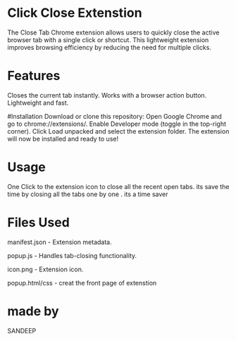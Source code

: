 # Click Close Extenstion
The Close Tab Chrome extension allows users to quickly close the active browser tab with a single click or shortcut. This lightweight extension improves browsing efficiency by reducing the need for multiple clicks.

# Features
Closes the current tab instantly.
Works with a browser action button.
Lightweight and fast.

#Installation
Download or clone this repository:
Open Google Chrome and go to chrome://extensions/.
Enable Developer mode (toggle in the top-right corner).
Click Load unpacked and select the extension folder.
The extension will now be installed and ready to use!

# Usage

One Click to the extension icon to close all the recent open tabs.
its save the time by closing all the tabs one by one .
its a time saver

# Files Used

manifest.json - Extension metadata.

popup.js - Handles tab-closing functionality.

icon.png - Extension icon.

popup.html/css - creat the front page of extenstion

# made by 
SANDEEP




